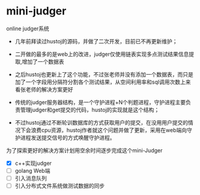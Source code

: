 # mini-judger
online judger系统
- 几年前拜读过hustoj的源码，并做了二次开发，目前已不再更新维护；
- 二开做的最多的是web上的改进，judger仅使用链表实现多点测试结果信息提取,增加了一个数据表
- 之后hustoj也更新上了这个功能，不过张老师并没有添加一个数据表，而只是加了一个字段用分隔符分割各个测试结果，从空间利用率和sql调用次数上来看张老师的解决方案更好

- 传统的judger服务器结构，是一个守护进程+N个判题进程，守护进程主要负责管理judger和get提交的代码，hustoj的实现就是这个结构；
- 不过hustoj通过不断轮训数据库的方式获取用户的提交，在没用用户提交的情况下会浪费cpu资源，hustoj作者就这个问题并做了更新，采用在web端向守护进程发送提交信号的方式唤醒守护进程。

为了探索更好的解决方案计划用空余时间逐步完成这个mini-Judger
- [x] c++实现judger
- [ ] golang Web端
- [ ] 引入消息队列
- [ ] 引入分布式文件系统做测试数据的同步
